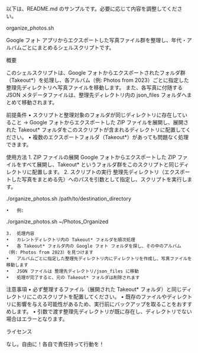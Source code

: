 以下は、README.md のサンプルです。必要に応じて内容を調整してください。

organize_photos.sh

Google フォト アプリからエクスポートした写真ファイル群を整理し、年代・アルバムごとにまとめるシェルスクリプトです。

概要

このシェルスクリプトは、Google フォトからエクスポートされたフォルダ群（Takeout*）を処理し、各アルバム（例: Photos from 2023）ごとに指定した整理先ディレクトリへ写真ファイルを移動します。
また、各写真に付随する JSON メタデータファイルは、整理先ディレクトリ内の json_files フォルダへまとめて移動されます。

前提条件
	•	スクリプトと整理対象のフォルダが同じディレクトリに存在していること
→ Google フォトからエクスポートした ZIP ファイルを展開し、展開された Takeout* フォルダをこのスクリプトが含まれるディレクトリに配置してください。
	•	複数のエクスポートフォルダ（Takeout*）があっても問題なく処理できます。

使用方法
	1.	ZIP ファイルの展開
Google フォトからエクスポートした ZIP ファイルをすべて展開し、Takeout* というフォルダ群をこのスクリプトと同じディレクトリに配置します。
	2.	スクリプトの実行
整理先ディレクトリ（エクスポートした写真をまとめる先）へのパスを引数として指定し、スクリプトを実行します。

./organize_photos.sh /path/to/destination_directory

	•	例:

./organize_photos.sh ~/Photos_Organized


	3.	処理内容
	•	カレントディレクトリ内の Takeout* フォルダを順次処理
	•	各 Takeout* フォルダ内の Google フォト フォルダを探し、その中のアルバム（例: Photos from 2023）を見つけます
	•	アルバムごとに指定した整理先ディレクトリ内にディレクトリを作成し、写真ファイルを移動します
	•	JSON ファイルは 整理先ディレクトリ/json_files に移動
	•	処理が完了すると、元の Takeout* フォルダは削除されます

注意事項
	•	必ず整理するファイル（展開された Takeout* フォルダ）と同じディレクトリにこのスクリプトを配置してください。
	•	既存のファイルやディレクトリに影響を与える可能性があるため、実行前にバックアップを取ることをおすすめします。
	•	引数で渡す整理先ディレクトリが既に存在し、ディレクトリでない場合はエラーとなります。

ライセンス

なし。自由に！各自で責任持って行動を！